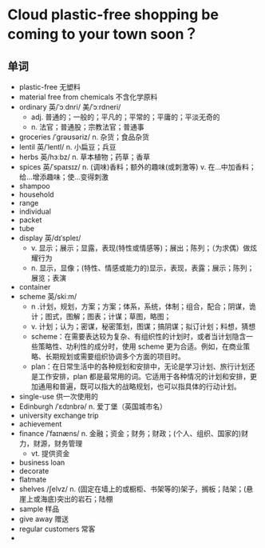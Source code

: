 # Cloud plastic-free shopping be coming to your town soon？

## 单词
- plastic-free 无塑料
- material free from chemicals 不含化学原料
- ordinary 英/ˈɔːdnri/ 美/ˈɔːrdneri/
  - adj. 普通的；一般的；平凡的；平常的；平庸的；平淡无奇的
  - n. 法官；普通股；宗教法官；普通事
- groceries /ˈgrəʊsəriz/ n. 杂货；食品杂货
- lentil 英/ˈlentl/ n. 小扁豆；兵豆
- herbs 英/hɜːbz/ n. 草本植物；药草；香草
- spices 英/ˈspaɪsɪz/ n. (调味)香料；额外的趣味(或刺激等) v. 在…中加香料；给…增添趣味；使…变得刺激
- shampoo
- household
- range
- individual
- packet
- tube
- display 英/dɪˈspleɪ/
  - v. 显示；展示；显露，表现(特性或情感等)；展出；陈列；（为求偶）做炫耀行为
  - n. 显示，显像；(特性、情感或能力的)显示，表现，表露；展示；陈列；展览；表演
- container
- scheme 英/skiːm/
  - n .计划，规划，方案；方案；体系，系统，体制；组合，配合；阴谋，诡计；图式，图解；图表；计谋；草图，略图；
  - v. 计划；认为；密谋，秘密策划，图谋；搞阴谋；拟订计划；料想，猜想
  - scheme：在需要表达较为复杂、有组织性的计划时，或者当计划隐含一些策略性、功利性的成分时，使用 scheme 更为合适。例如，在商业策略、长期规划或需要组织协调多个方面的项目时。
  - plan：在日常生活中的各种规划和安排中，无论是学习计划、旅行计划还是工作安排，plan 都是最常用的词。它适用于各种情况的计划和安排，更加通用和普遍，既可以指大的战略规划，也可以指具体的行动计划。
- single-use 供一次使用的
- Edinburgh /ˈɛdɪnbrə/ n. 爱丁堡（英国城市名）
- university exchange trip
- achievement
- finance /ˈfaɪnæns/ n. 金融；资金；财务；财政；(个人、组织、国家的)财力，财源，财务管理
  - vt. 提供资金
- business loan
- decorate
- flatmate
- shelves /ʃelvz/ n. (固定在墙上的或橱柜、书架等的)架子，搁板；陆架；(悬崖上或海底)突出的岩石；陆棚
- sample 样品
- give away 赠送
- regular customers 常客
- 
